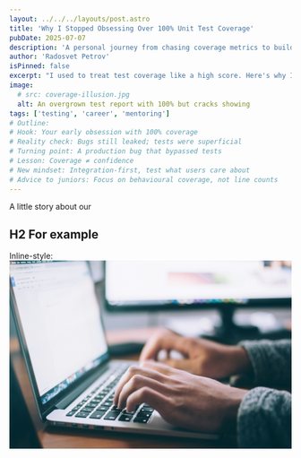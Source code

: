 ```yaml
---
layout: ../../../layouts/post.astro
title: 'Why I Stopped Obsessing Over 100% Unit Test Coverage'
pubDate: 2025-07-07
description: 'A personal journey from chasing coverage metrics to building meaningful test strategies.'
author: 'Radosvet Petrov'
isPinned: false
excerpt: "I used to treat test coverage like a high score. Here's why I stopped and what I focus on instead."
image:
  # src: coverage-illusion.jpg
  alt: An overgrown test report with 100% but cracks showing
tags: ['testing', 'career', 'mentoring']
# Outline:
# Hook: Your early obsession with 100% coverage
# Reality check: Bugs still leaked; tests were superficial
# Turning point: A production bug that bypassed tests
# Lesson: Coverage ≠ confidence
# New mindset: Integration-first, test what users care about
# Advice to juniors: Focus on behavioural coverage, not line counts
---
```


A little story about our

## H2 For example

Inline-style:
![alt text](./randomImg.jpg 'Logo Title Text 1')
